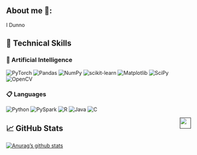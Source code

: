 

## About me 🚀:
I Dunno

## 💼 Technical Skills

### 🤖 Artificial Intelligence
![PyTorch](https://img.shields.io/badge/PyTorch-%23EE4C2C.svg?style=flat&logo=PyTorch&logoColor=white)
![Pandas](https://img.shields.io/badge/Pandas-%23150458.svg?style=flat&logo=pandas&logoColor=white)
![NumPy](https://img.shields.io/badge/NumPy-%23013243.svg?style=flat&logo=numpy&logoColor=white)
![scikit-learn](https://img.shields.io/badge/Scikit--learn-%23F7931E.svg?style=flat&logo=scikit-learn&logoColor=white)
![Matplotlib](https://img.shields.io/badge/Matplotlib-%23ffffff.svg?style=flat&logo=Matplotlib&logoColor=black)
![SciPy](https://img.shields.io/badge/SciPy-%230C55A5.svg?style=flat&logo=scipy&logoColor=%white)
![OpenCV](https://img.shields.io/badge/OpenCV-%23white.svg?style=flat&logo=opencv&logoColor=white)

### 📋 Languages
![Python](https://img.shields.io/badge/Python-3670A0?style=flat&logo=python&logoColor=ffdd54)
![PySpark](https://img.shields.io/badge/PySpark-%23DC322F.svg?style=flat&logo=ApacheSpark&logoColor=white)
![R](https://img.shields.io/badge/R-%23276DC3.svg?style=flat&logo=r&logoColor=white)
![Java](https://img.shields.io/badge/Java-%23ED8B00.svg?style=flat&logo=java&logoColor=white)
![C](https://img.shields.io/badge/C-%2300599C.svg?style=flat&logo=c&logoColor=white)

<a href="">
    <img src="https://visitor-badge.glitch.me/badge?page_id=ZappaRoberto.count_visitors" alt="" title="" align="right" height="30" />
</a>

## 📈 GitHub Stats

[![Anurag’s github stats](https://github-readme-stats.vercel.app/api?username=ZappaRoberto)](https://github.com/ZappaRoberto)
